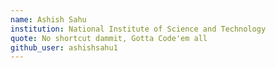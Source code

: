 ```yaml
---
name: Ashish Sahu
institution: National Institute of Science and Technology
quote: No shortcut dammit, Gotta Code'em all
github_user: ashishsahu1
---
```

